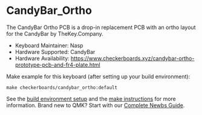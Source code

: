 # CandyBar_Ortho

The CandyBar Ortho PCB is a drop-in replacement PCB with an ortho layout for the CandyBar by TheKey.Company.

* Keyboard Maintainer: Nasp
* Hardware Supported: CandyBar
* Hardware Availability: https://www.checkerboards.xyz/candybar-ortho-prototype-pcb-and-fr4-plate.html

Make example for this keyboard (after setting up your build environment):

    make checkerboards/candybar_ortho:default

See the [build environment setup](https://docs.qmk.fm/#/getting_started_build_tools) and the [make instructions](https://docs.qmk.fm/#/getting_started_make_guide) for more information. Brand new to QMK? Start with our [Complete Newbs Guide](https://docs.qmk.fm/#/newbs).
